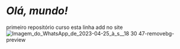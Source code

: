 # __*Olá, mundo!*__
 primeiro repositório curso
esta linha add no site
![Imagem_do_WhatsApp_de_2023-04-25_à_s__18 30 47-removebg-preview](https://user-images.githubusercontent.com/130926303/234409639-64356965-2a6e-43f2-88b7-ba9c428046db.png)
